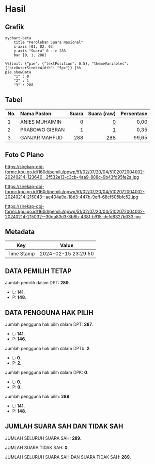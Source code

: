 # Hasil

## Grafik

```mermaid
xychart-beta
    title "Perolehan Suara Nasional"
    x-axis [01, 02, 03]
    y-axis "Suara" 0 --> 288
    bar [0, 1, 288]
```

```mermaid
%%{init: {"pie": {"textPosition": 0.5}, "themeVariables": {"pieOuterStrokeWidth": "5px"}} }%%
pie showData
    "1" : 0
    "2" : 1
    "3" : 288
```

## Tabel

| No. | Nama Paslon    | Suara | Suara (raw) | Persentase |
|:--- |:-------------- | -----:| -----------:| ----------:|
| 1   | ANIES MUHAIMIN | 0     | [0][p-1]    | 0,00       |
| 2   | PRABOWO GIBRAN | 1     | [1][p-2]    | 0,35       |
| 3   | GANJAR MAHFUD  | 288   | [288][p-3]  | 99,65      |


[p-1]: https://github.com/gigit-pemilu/pemilu-2024/blob/main/pilpres/hitung-suara/sub/51-bali/sub/02-tabanan/sub/07-marga/sub/2004-batannyuh/sub/002-tps/sub/paslon-1.txt
[p-2]: https://github.com/gigit-pemilu/pemilu-2024/blob/main/pilpres/hitung-suara/sub/51-bali/sub/02-tabanan/sub/07-marga/sub/2004-batannyuh/sub/002-tps/sub/paslon-2.txt
[p-3]: https://github.com/gigit-pemilu/pemilu-2024/blob/main/pilpres/hitung-suara/sub/51-bali/sub/02-tabanan/sub/07-marga/sub/2004-batannyuh/sub/002-tps/sub/paslon-3.txt

## Foto C Plano

https://sirekap-obj-formc.kpu.go.id/160d/pemilu/ppwp/51/02/07/20/04/5102072004002-20240214-123646--2f532e13-c3cb-4aa9-808c-9b43fd95fe2a.jpg

https://sirekap-obj-formc.kpu.go.id/160d/pemilu/ppwp/51/02/07/20/04/5102072004002-20240214-215043--ae404a9e-18d3-447b-9eff-68cf505bfc52.jpg

https://sirekap-obj-formc.kpu.go.id/160d/pemilu/ppwp/51/02/07/20/04/5102072004002-20240214-215032--30da83d3-3b6b-438f-b915-defd8327b033.jpg


## Metadata

| Key        | Value               |
| ---------- | ------------------- |
| Time Stamp | 2024-02-15 23:29:50 |


## DATA PEMILIH TETAP

Jumlah pemilih dalam DPT: **289**.
 * L: **141**.
 * P: **148**.

## DATA PENGGUNA HAK PILIH

Jumlah pengguna hak pilih dalam DPT: **287**.
 * L: **141**.
 * P: **146**.

Jumlah pengguna hak pilih dalam DPTb: **2**.
 * L: **0**.
 * P: **2**.

Jumlah pengguna hak pilih dalam DPK: **0**.
 * L: **0**.
 * P: **0**.

Jumlah pengguna hak pilih: **289**.
 * L: **141**.
 * P: **148**.

## JUMLAH SUARA SAH DAN TIDAK SAH

JUMLAH SELURUH SUARA SAH: **289**.

JUMLAH SUARA TIDAK SAH: **0**.

JUMLAH SELURUH SUARA SAH DAN SUARA TIDAK SAH: **289**.



